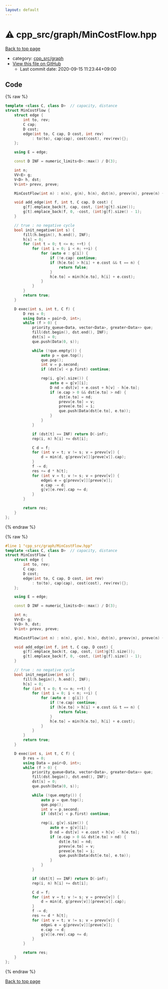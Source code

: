 ```yaml
---
layout: default
---
```


<!-- mathjax config similar to math.stackexchange -->
<script type="text/javascript" async
  src="https://cdnjs.cloudflare.com/ajax/libs/mathjax/2.7.5/MathJax.js?config=TeX-MML-AM_CHTML">
</script>
<script type="text/x-mathjax-config">
  MathJax.Hub.Config({
    TeX: { equationNumbers: { autoNumber: "AMS" }},
    tex2jax: {
      inlineMath: [ ['$','$'] ],
      processEscapes: true
    },
    "HTML-CSS": { matchFontHeight: false },
    displayAlign: "left",
    displayIndent: "2em"
  });
</script>

<script type="text/javascript" src="https://cdnjs.cloudflare.com/ajax/libs/jquery/3.4.1/jquery.min.js"></script>
<script src="https://cdn.jsdelivr.net/npm/jquery-balloon-js@1.1.2/jquery.balloon.min.js" integrity="sha256-ZEYs9VrgAeNuPvs15E39OsyOJaIkXEEt10fzxJ20+2I=" crossorigin="anonymous"></script>
<script type="text/javascript" src="../../../assets/js/copy-button.js"></script>
<link rel="stylesheet" href="../../../assets/css/copy-button.css" />


# :warning: cpp_src/graph/MinCostFlow.hpp

<a href="../../../index.html">Back to top page</a>

* category: <a href="../../../index.html#899db7edb5841537da14f45d9b6032f9">cpp_src/graph</a>
* <a href="{{ site.github.repository_url }}/blob/master/cpp_src/graph/MinCostFlow.hpp">View this file on GitHub</a>
    - Last commit date: 2020-09-15 11:23:44+09:00




## Code

<a id="unbundled"></a>
{% raw %}
```cpp
template <class C, class D>  // capacity, distance
struct MinCostFlow {
    struct edge {
        int to, rev;
        C cap;
        D cost;
        edge(int to, C cap, D cost, int rev)
            : to(to), cap(cap), cost(cost), rev(rev){};
    };

    using E = edge;

    const D INF = numeric_limits<D>::max() / D(3);

    int n;
    VV<E> g;
    V<D> h, dst;
    V<int> prevv, preve;

    MinCostFlow(int n) : n(n), g(n), h(n), dst(n), prevv(n), preve(n) {}

    void add_edge(int f, int t, C cap, D cost) {
        g[f].emplace_back(t, cap, cost, (int)g[t].size());
        g[t].emplace_back(f, 0, -cost, (int)g[f].size() - 1);
    }

    // true : no negative cycle
    bool init_negative(int s) {
        fill(h.begin(), h.end(), INF);
        h[s] = 0;
        for (int t = 0; t <= n; ++t) {
            for (int i = 0; i < n; ++i) {
                for (auto e : g[i]) {
                    if (!e.cap) continue;
                    if (h[e.to] > h[i] + e.cost && t == n) {
                        return false;
                    }
                    h[e.to] = min(h[e.to], h[i] + e.cost);
                }
            }
        }
        return true;
    }

    D exec(int s, int t, C f) {
        D res = 0;
        using Data = pair<D, int>;
        while (f > 0) {
            priority_queue<Data, vector<Data>, greater<Data>> que;
            fill(dst.begin(), dst.end(), INF);
            dst[s] = 0;
            que.push(Data(0, s));

            while (!que.empty()) {
                auto p = que.top();
                que.pop();
                int v = p.second;
                if (dst[v] < p.first) continue;

                rep(i, g[v].size()) {
                    auto e = g[v][i];
                    D nd = dst[v] + e.cost + h[v] - h[e.to];
                    if (e.cap > 0 && dst[e.to] > nd) {
                        dst[e.to] = nd;
                        prevv[e.to] = v;
                        preve[e.to] = i;
                        que.push(Data(dst[e.to], e.to));
                    }
                }
            }

            if (dst[t] == INF) return D(-inf);
            rep(i, n) h[i] += dst[i];

            C d = f;
            for (int v = t; v != s; v = prevv[v]) {
                d = min(d, g[prevv[v]][preve[v]].cap);
            }
            f -= d;
            res += d * h[t];
            for (int v = t; v != s; v = prevv[v]) {
                edge& e = g[prevv[v]][preve[v]];
                e.cap -= d;
                g[v][e.rev].cap += d;
            }
        }

        return res;
    }
};
```
{% endraw %}

<a id="bundled"></a>
{% raw %}
```cpp
#line 1 "cpp_src/graph/MinCostFlow.hpp"
template <class C, class D>  // capacity, distance
struct MinCostFlow {
    struct edge {
        int to, rev;
        C cap;
        D cost;
        edge(int to, C cap, D cost, int rev)
            : to(to), cap(cap), cost(cost), rev(rev){};
    };

    using E = edge;

    const D INF = numeric_limits<D>::max() / D(3);

    int n;
    VV<E> g;
    V<D> h, dst;
    V<int> prevv, preve;

    MinCostFlow(int n) : n(n), g(n), h(n), dst(n), prevv(n), preve(n) {}

    void add_edge(int f, int t, C cap, D cost) {
        g[f].emplace_back(t, cap, cost, (int)g[t].size());
        g[t].emplace_back(f, 0, -cost, (int)g[f].size() - 1);
    }

    // true : no negative cycle
    bool init_negative(int s) {
        fill(h.begin(), h.end(), INF);
        h[s] = 0;
        for (int t = 0; t <= n; ++t) {
            for (int i = 0; i < n; ++i) {
                for (auto e : g[i]) {
                    if (!e.cap) continue;
                    if (h[e.to] > h[i] + e.cost && t == n) {
                        return false;
                    }
                    h[e.to] = min(h[e.to], h[i] + e.cost);
                }
            }
        }
        return true;
    }

    D exec(int s, int t, C f) {
        D res = 0;
        using Data = pair<D, int>;
        while (f > 0) {
            priority_queue<Data, vector<Data>, greater<Data>> que;
            fill(dst.begin(), dst.end(), INF);
            dst[s] = 0;
            que.push(Data(0, s));

            while (!que.empty()) {
                auto p = que.top();
                que.pop();
                int v = p.second;
                if (dst[v] < p.first) continue;

                rep(i, g[v].size()) {
                    auto e = g[v][i];
                    D nd = dst[v] + e.cost + h[v] - h[e.to];
                    if (e.cap > 0 && dst[e.to] > nd) {
                        dst[e.to] = nd;
                        prevv[e.to] = v;
                        preve[e.to] = i;
                        que.push(Data(dst[e.to], e.to));
                    }
                }
            }

            if (dst[t] == INF) return D(-inf);
            rep(i, n) h[i] += dst[i];

            C d = f;
            for (int v = t; v != s; v = prevv[v]) {
                d = min(d, g[prevv[v]][preve[v]].cap);
            }
            f -= d;
            res += d * h[t];
            for (int v = t; v != s; v = prevv[v]) {
                edge& e = g[prevv[v]][preve[v]];
                e.cap -= d;
                g[v][e.rev].cap += d;
            }
        }

        return res;
    }
};

```
{% endraw %}

<a href="../../../index.html">Back to top page</a>

